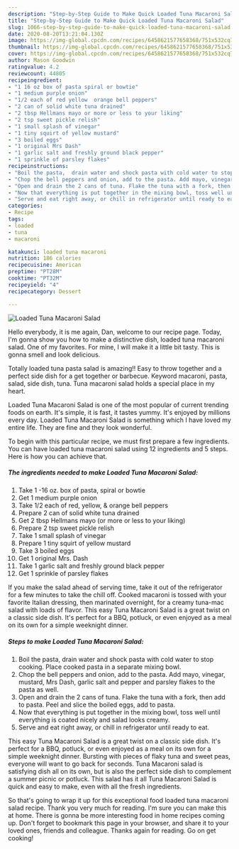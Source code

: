 ```yaml
---
description: "Step-by-Step Guide to Make Quick Loaded Tuna Macaroni Salad"
title: "Step-by-Step Guide to Make Quick Loaded Tuna Macaroni Salad"
slug: 1066-step-by-step-guide-to-make-quick-loaded-tuna-macaroni-salad
date: 2020-08-20T13:21:04.130Z
image: https://img-global.cpcdn.com/recipes/6458621577658368/751x532cq70/loaded-tuna-macaroni-salad-recipe-main-photo.jpg
thumbnail: https://img-global.cpcdn.com/recipes/6458621577658368/751x532cq70/loaded-tuna-macaroni-salad-recipe-main-photo.jpg
cover: https://img-global.cpcdn.com/recipes/6458621577658368/751x532cq70/loaded-tuna-macaroni-salad-recipe-main-photo.jpg
author: Mason Goodwin
ratingvalue: 4.2
reviewcount: 44805
recipeingredient:
- "1 16 oz box of pasta spiral or bowtie"
- "1 medium purple onion"
- "1/2 each of red yellow  orange bell peppers"
- "2 can of solid white tuna drained"
- "2 tbsp Hellmans mayo or more or less to your liking"
- "2 tsp sweet pickle relish"
- "1 small splash of vinegar"
- "1 tiny squirt of yellow mustard"
- "3 boiled eggs"
- "1 original Mrs Dash"
- "1 garlic salt and freshly ground black pepper"
- "1 sprinkle of parsley flakes"
recipeinstructions:
- "Boil the pasta,  drain water and shock pasta with cold water to stop cooking. Place cooked pasta in a separate mixing bowl."
- "Chop the bell peppers and onion, add to the pasta. Add mayo, vinegar, mustard, Mrs Dash, garlic salt and pepper and parsley flakes to the pasta as well."
- "Open and drain the 2 cans of tuna. Flake the tuna with a fork, then add to pasta. Peel and slice the boiled eggs, add to pasta."
- "Now that everything is put together in the mixing bowl, toss well until everything is coated nicely and salad looks creamy."
- "Serve and eat right away, or chill in refrigerator until ready to eat."
categories:
- Recipe
tags:
- loaded
- tuna
- macaroni

katakunci: loaded tuna macaroni 
nutrition: 186 calories
recipecuisine: American
preptime: "PT28M"
cooktime: "PT32M"
recipeyield: "4"
recipecategory: Dessert

---
```



![Loaded Tuna Macaroni Salad](https://img-global.cpcdn.com/recipes/6458621577658368/751x532cq70/loaded-tuna-macaroni-salad-recipe-main-photo.jpg)

Hello everybody, it is me again, Dan, welcome to our recipe page. Today, I'm gonna show you how to make a distinctive dish, loaded tuna macaroni salad. One of my favorites. For mine, I will make it a little bit tasty. This is gonna smell and look delicious.

Totally loaded tuna pasta salad is amazing!! Easy to throw together and a perfect side dish for a get together or barbecue. Keyword macaroni, pasta, salad, side dish, tuna. Tuna macaroni salad holds a special place in my heart.

Loaded Tuna Macaroni Salad is one of the most popular of current trending foods on earth. It's simple, it is fast, it tastes yummy. It's enjoyed by millions every day. Loaded Tuna Macaroni Salad is something which I have loved my entire life. They are fine and they look wonderful.


To begin with this particular recipe, we must first prepare a few ingredients. You can have loaded tuna macaroni salad using 12 ingredients and 5 steps. Here is how you can achieve that.

<!--inarticleads1-->

##### The ingredients needed to make Loaded Tuna Macaroni Salad:

1. Take 1 -16 oz. box of pasta, spiral or bowtie
1. Get 1 medium purple onion
1. Take 1/2 each of red, yellow, &amp; orange bell peppers
1. Prepare 2 can of solid white tuna drained
1. Get 2 tbsp Hellmans mayo (or more or less to your liking)
1. Prepare 2 tsp sweet pickle relish
1. Take 1 small splash of vinegar
1. Prepare 1 tiny squirt of yellow mustard
1. Take 3 boiled eggs
1. Get 1 original Mrs. Dash
1. Take 1 garlic salt and freshly ground black pepper
1. Get 1 sprinkle of parsley flakes


If you make the salad ahead of serving time, take it out of the refrigerator for a few minutes to take the chill off. Cooked macaroni is tossed with your favorite Italian dressing, then marinated overnight, for a creamy tuna-mac salad with loads of flavor. This easy Tuna Macaroni Salad is a great twist on a classic side dish. It&#39;s perfect for a BBQ, potluck, or even enjoyed as a meal on its own for a simple weeknight dinner. 

<!--inarticleads2-->

##### Steps to make Loaded Tuna Macaroni Salad:

1. Boil the pasta,  drain water and shock pasta with cold water to stop cooking. Place cooked pasta in a separate mixing bowl.
1. Chop the bell peppers and onion, add to the pasta. Add mayo, vinegar, mustard, Mrs Dash, garlic salt and pepper and parsley flakes to the pasta as well.
1. Open and drain the 2 cans of tuna. Flake the tuna with a fork, then add to pasta. Peel and slice the boiled eggs, add to pasta.
1. Now that everything is put together in the mixing bowl, toss well until everything is coated nicely and salad looks creamy.
1. Serve and eat right away, or chill in refrigerator until ready to eat.


This easy Tuna Macaroni Salad is a great twist on a classic side dish. It&#39;s perfect for a BBQ, potluck, or even enjoyed as a meal on its own for a simple weeknight dinner. Bursting with pieces of flaky tuna and sweet peas, everyone will want to go back for seconds. Tuna Macaroni salad is satisfying dish all on its own, but is also the perfect side dish to complement a summer picnic or potluck. This salad has it all Tuna Macaroni Salad is quick and easy to make, even with all the fresh ingredients. 

So that's going to wrap it up for this exceptional food loaded tuna macaroni salad recipe. Thank you very much for reading. I'm sure you can make this at home. There is gonna be more interesting food in home recipes coming up. Don't forget to bookmark this page in your browser, and share it to your loved ones, friends and colleague. Thanks again for reading. Go on get cooking!
